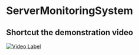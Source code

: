 # ServerMonitoringSystem

## Shortcut the demonstration video
[![Video Label](http://img.youtube.com/vi/9meyzuNSUxA/0.jpg)](https://youtu.be/9meyzuNSUxA)
